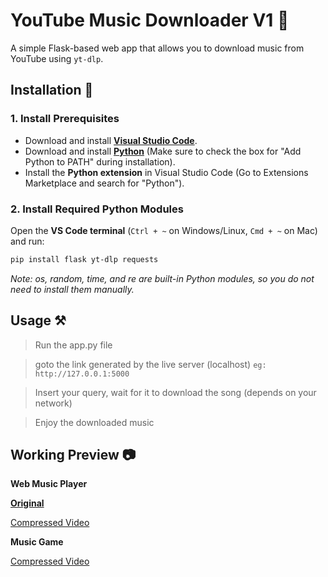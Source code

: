 # **YouTube Music Downloader V1** 🎵  

A simple Flask-based web app that allows you to download music from YouTube using `yt-dlp`.  

## **Installation** 🚀  

### **1. Install Prerequisites**  
- Download and install **[Visual Studio Code](https://code.visualstudio.com/download)**.  
- Download and install **[Python](https://www.python.org/downloads/)** (Make sure to check the box for "Add Python to PATH" during installation).  
- Install the **Python extension** in Visual Studio Code (Go to Extensions Marketplace and search for "Python").  

### **2. Install Required Python Modules**  
Open the **VS Code terminal** (`Ctrl + ~` on Windows/Linux, `Cmd + ~` on Mac) and run:  
```sh
pip install flask yt-dlp requests
```
_Note: os, random, time, and re are built-in Python modules, so you do not need to install them manually._


## Usage ⚒️
> Run the app.py file

> goto the link generated by the live server (localhost) `eg: http://127.0.0.1:5000`

> Insert your query, wait for it to download the song (depends on your network)

> Enjoy the downloaded music


## Working Preview 📷

**Web Music Player**

**[Original](https://drive.google.com/file/d/1GCDHYOFYKP5sNhC-2BZcXoHXr82ifpGV/view?usp=sharing)**

[Compressed Video](https://github.com/user-attachments/assets/a57145d6-5274-43c2-8d79-a181e47a92c9)

**Music Game**

[Compressed Video](https://github.com/user-attachments/assets/a5042e99-ad60-4c92-a30e-8e9eb83cac12)







